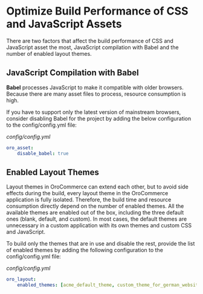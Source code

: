 <a id="frontend-optimize-javascript-assets"></a>

# Optimize Build Performance of CSS and JavaScript Assets

There are two factors that affect the build performance of CSS and JavaScript asset the most, JavaScript compilation with Babel and the number of enabled layout themes.

## JavaScript Compilation with Babel

**Babel** processes JavaScript to make it compatible with older browsers. Because there are many asset files to process, resource consumption is high.

If you have to support only the latest version of mainstream browsers, consider disabling Babel for the project by adding the below configuration to the config/config.yml file:

*config/config.yml*
```yaml
oro_asset:
    disable_babel: true
```

<a id="frontend-optimize-javascript-assets-enabled-layout-themes"></a>

## Enabled Layout Themes

Layout themes in OroCommerce can extend each other, but to avoid side effects during the build, every layout theme in the OroCommerce application is fully isolated. Therefore, the build time and resource consumption directly depend on the number of enabled themes. All the available themes are enabled out of the box, including the three default ones (blank, default, and custom). In most cases, the default themes are unnecessary in a custom application with its own themes and custom CSS and JavaScript.

To build only the themes that are in use and disable the rest, provide the list of enabled themes by adding the following configuration to the config/config.yml file:

*config/config.yml*
```yaml
oro_layout:
    enabled_themes: [acme_default_theme, custom_theme_for_german_website]
```
